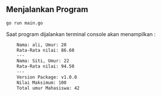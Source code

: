 ## Menjalankan Program

```bash
go run main.go
```

Saat program dijalankan terminal console akan menampilkan :

```bash
    Nama: ali, Umur: 20
    Rata-Rata nilai: 86.60
    ---
    Nama: Siti, Umur: 22
    Rata-Rata nilai: 94.50
    ---
    Version Package: v1.0.0
    Nilai Maksimum: 100
    Total umur Mahasiswa: 42
```
